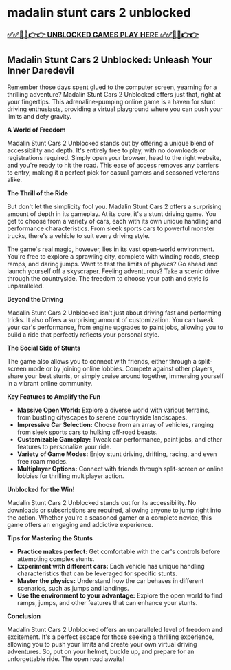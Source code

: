 # madalin stunt cars 2 unblocked

### [✅✅🔴🔴👉👉 UNBLOCKED GAMES PLAY HERE ✅✅🔴🔴👉👉](https://topstoryindia.com)

##  Madalin Stunt Cars 2 Unblocked: Unleash Your Inner Daredevil

Remember those days spent glued to the computer screen, yearning for a thrilling adventure? Madalin Stunt Cars 2 Unblocked offers just that, right at your fingertips. This adrenaline-pumping online game is a haven for stunt driving enthusiasts, providing a virtual playground where you can push your limits and defy gravity. 

**A World of Freedom**

Madalin Stunt Cars 2 Unblocked stands out by offering a unique blend of accessibility and depth. It's entirely free to play, with no downloads or registrations required.  Simply open your browser, head to the right website, and you're ready to hit the road. This ease of access removes any barriers to entry, making it a perfect pick for casual gamers and seasoned veterans alike.

**The Thrill of the Ride**

But don't let the simplicity fool you. Madalin Stunt Cars 2 offers a surprising amount of depth in its gameplay. At its core, it's a stunt driving game. You get to choose from a variety of cars, each with its own unique handling and performance characteristics. From sleek sports cars to powerful monster trucks, there's a vehicle to suit every driving style.

The game's real magic, however, lies in its vast open-world environment. You're free to explore a sprawling city, complete with winding roads, steep ramps, and daring jumps. Want to test the limits of physics? Go ahead and launch yourself off a skyscraper. Feeling adventurous? Take a scenic drive through the countryside. The freedom to choose your path and style is unparalleled. 

**Beyond the Driving**

Madalin Stunt Cars 2 Unblocked isn't just about driving fast and performing tricks. It also offers a surprising amount of customization. You can tweak your car's performance, from engine upgrades to paint jobs, allowing you to build a ride that perfectly reflects your personal style.

**The Social Side of Stunts**

The game also allows you to connect with friends, either through a split-screen mode or by joining online lobbies.  Compete against other players, share your best stunts, or simply cruise around together, immersing yourself in a vibrant online community. 

**Key Features to Amplify the Fun**

* **Massive Open World:** Explore a diverse world with various terrains, from bustling cityscapes to serene countryside landscapes.
* **Impressive Car Selection:** Choose from an array of vehicles, ranging from sleek sports cars to hulking off-road beasts.
* **Customizable Gameplay:** Tweak car performance, paint jobs, and other features to personalize your ride.
* **Variety of Game Modes:** Enjoy stunt driving, drifting, racing, and even free roam modes.
* **Multiplayer Options:** Connect with friends through split-screen or online lobbies for thrilling multiplayer action.

**Unblocked for the Win!**

Madalin Stunt Cars 2 Unblocked stands out for its accessibility.  No downloads or subscriptions are required, allowing anyone to jump right into the action. Whether you're a seasoned gamer or a complete novice, this game offers an engaging and addictive experience.

**Tips for Mastering the Stunts**

* **Practice makes perfect:** Get comfortable with the car's controls before attempting complex stunts.
* **Experiment with different cars:** Each vehicle has unique handling characteristics that can be leveraged for specific stunts.
* **Master the physics:** Understand how the car behaves in different scenarios, such as jumps and landings.
* **Use the environment to your advantage:** Explore the open world to find ramps, jumps, and other features that can enhance your stunts.

**Conclusion**

Madalin Stunt Cars 2 Unblocked offers an unparalleled level of freedom and excitement.  It's a perfect escape for those seeking a thrilling experience, allowing you to push your limits and create your own virtual driving adventures.  So, put on your helmet, buckle up, and prepare for an unforgettable ride. The open road awaits! 
